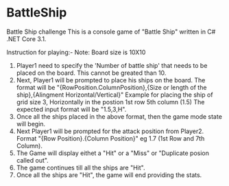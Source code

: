 # BattleShip
Battle Ship challenge
This is a console game of "Battle Ship" written in C# .NET Core 3.1.

Instruction for playing:-
Note: Board size is 10X10
1. Player1 need to specify the 'Number of battle ship' that needs to be placed on the board. This cannot be greated than 10.
2. Next, Player1 will be prompted to place his ships on the board. 
    The format will be "{RowPosition.ColumnPosition},{Size or length of the ship},{Alingment Horizontal/Vertical}"
    Example for placing the ship of grid size 3, Horizontally in the postion 1st row 5th column (1.5) The expected input format will be "1.5,3,H".
3. Once all the ships placed in the above format, then the game mode state will begin.
4. Next Player1 will be prompted for the attack position from Player2. Format "{Row Position}.{Column Position}" eg 1.7 (1st Row and 7th Column).
5. The Game will display eithet a "Hit" or a "Miss" or "Duplicate posion called out".
6. The game continues till all the ships are "Hit".
7. Once all the ships are "Hit", the game will end providing the stats.
